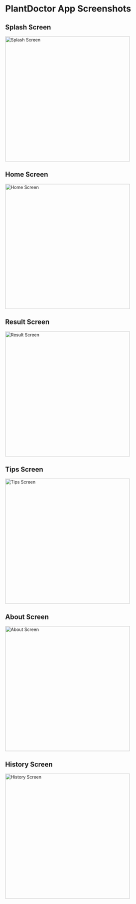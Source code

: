 # PlantDoctor App Screenshots

## Splash Screen
<img src="ScreenShots/SplashScreen.png" alt="Splash Screen" width="400"/>

## Home Screen
<img src="ScreenShots/HomeScreen.png" alt="Home Screen" width="400"/>

## Result Screen
<img src="ScreenShots/ResultScreen.jpg" alt="Result Screen" width="400"/>

## Tips Screen
<img src="ScreenShots/TipsScreen.png" alt="Tips Screen" width="400"/>

## About Screen
<img src="ScreenShots/AboutScreen.png" alt="About Screen" width="400"/>

## History Screen
<img src="ScreenShots/HistoryScreen.png" alt="History Screen" width="400"/>
